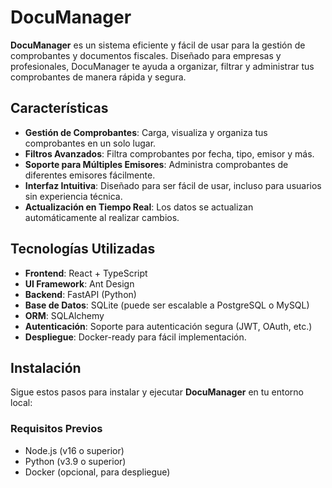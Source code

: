 # DocuManager

**DocuManager** es un sistema eficiente y fácil de usar para la gestión de comprobantes y documentos fiscales. Diseñado para empresas y profesionales, DocuManager te ayuda a organizar, filtrar y administrar tus comprobantes de manera rápida y segura.

## Características

- **Gestión de Comprobantes**: Carga, visualiza y organiza tus comprobantes en un solo lugar.
- **Filtros Avanzados**: Filtra comprobantes por fecha, tipo, emisor y más.
- **Soporte para Múltiples Emisores**: Administra comprobantes de diferentes emisores fácilmente.
- **Interfaz Intuitiva**: Diseñado para ser fácil de usar, incluso para usuarios sin experiencia técnica.
- **Actualización en Tiempo Real**: Los datos se actualizan automáticamente al realizar cambios.

## Tecnologías Utilizadas

- **Frontend**: React + TypeScript
- **UI Framework**: Ant Design
- **Backend**: FastAPI (Python)
- **Base de Datos**: SQLite (puede ser escalable a PostgreSQL o MySQL)
- **ORM**: SQLAlchemy
- **Autenticación**: Soporte para autenticación segura (JWT, OAuth, etc.)
- **Despliegue**: Docker-ready para fácil implementación.

## Instalación

Sigue estos pasos para instalar y ejecutar **DocuManager** en tu entorno local:

### Requisitos Previos

- Node.js (v16 o superior)
- Python (v3.9 o superior)
- Docker (opcional, para despliegue)
